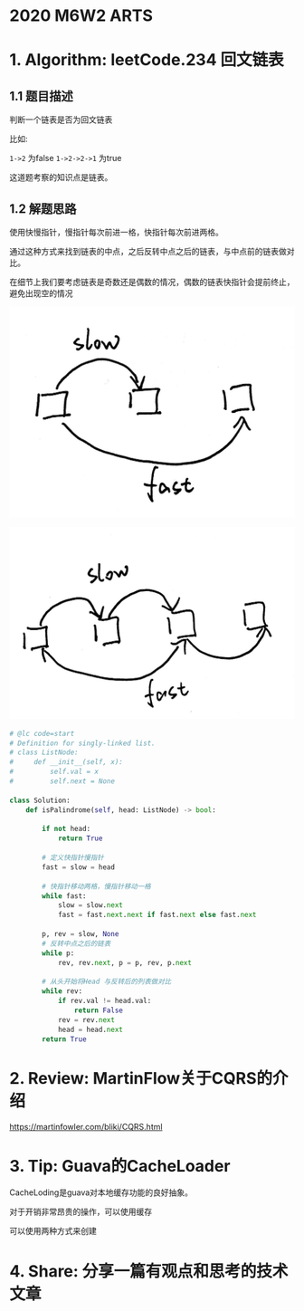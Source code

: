 # 2020 M6W2 ARTS

# 1. Algorithm: leetCode.234 回文链表

## 1.1 题目描述

判断一个链表是否为回文链表

比如:

`1->2` 为false
`1->2->2->1` 为true

这道题考察的知识点是链表。

## 1.2 解题思路

使用快慢指针，慢指针每次前进一格，快指针每次前进两格。

通过这种方式来找到链表的中点，之后反转中点之后的链表，与中点前的链表做对比。

在细节上我们要考虑链表是奇数还是偶数的情况，偶数的链表快指针会提前终止，避免出现空的情况

![快慢指针](images/快慢指针-奇数.jpg)



![快慢指针-偶数](images/快慢指针-偶数.jpg)


```python
# @lc code=start
# Definition for singly-linked list.
# class ListNode:
#     def __init__(self, x):
#         self.val = x
#         self.next = None

class Solution:
    def isPalindrome(self, head: ListNode) -> bool:

        if not head:
            return True

        # 定义快指针慢指针
        fast = slow = head

        # 快指针移动两格，慢指针移动一格
        while fast:
            slow = slow.next
            fast = fast.next.next if fast.next else fast.next

        p, rev = slow, None
        # 反转中点之后的链表
        while p:
            rev, rev.next, p = p, rev, p.next

        # 从头开始将Head 与反转后的列表做对比
        while rev:
            if rev.val != head.val:
                return False
            rev = rev.next
            head = head.next
        return True
```

# 2. Review: MartinFlow关于CQRS的介绍

https://martinfowler.com/bliki/CQRS.html



# 3. Tip:  Guava的CacheLoader

CacheLoding是guava对本地缓存功能的良好抽象。

对于开销非常昂贵的操作，可以使用缓存

可以使用两种方式来创建

# 4. Share: 分享一篇有观点和思考的技术文章

